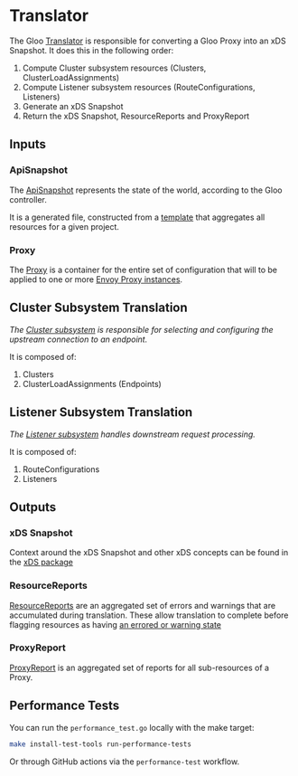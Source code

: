 # Translator

The Gloo [Translator](./translator.go) is responsible for converting a Gloo Proxy into an xDS Snapshot. It does this in the following order:

1. Compute Cluster subsystem resources (Clusters, ClusterLoadAssignments)
1. Compute Listener subsystem resources (RouteConfigurations, Listeners)
1. Generate an xDS Snapshot
1. Return the xDS Snapshot, ResourceReports and ProxyReport

## Inputs

### ApiSnapshot

The [ApiSnapshot](https://github.com/solo-io/gloo/blob/bc380b36d42fdad7c83ab8dc4f055258b326aeac/projects/gloo/pkg/api/v1/gloosnapshot/api_snapshot.sk.go#L22) represents the state of the world, according to the Gloo controller.

It is a generated file, constructed from a [template](https://github.com/solo-io/solo-kit/blob/97bd7c2c67420a6d99bb96f220f2e1a04c6d8a0d/pkg/code-generator/codegen/templates/snapshot_template.go) that aggregates all resources for a given project.

### Proxy

The [Proxy](https://github.com/solo-io/gloo/blob/bc380b36d42fdad7c83ab8dc4f055258b326aeac/projects/gloo/api/v1/proxy.proto#L42) is a container for the entire set of configuration that will to be applied to one or more [Envoy Proxy instances](https://github.com/solo-io/gloo/tree/main/projects/envoyinit).

## Cluster Subsystem Translation

*The [Cluster subsystem](https://www.envoyproxy.io/docs/envoy/latest/intro/life_of_a_request.html?#high-level-architecture) is responsible for selecting and configuring the upstream connection to an endpoint.*

It is composed of:
1. Clusters
1. ClusterLoadAssignments (Endpoints)

## Listener Subsystem Translation

*The [Listener subsystem](https://www.envoyproxy.io/docs/envoy/latest/intro/life_of_a_request.html?#high-level-architecture) handles downstream request processing.*

It is composed of:
1. RouteConfigurations
1. Listeners

## Outputs

### xDS Snapshot

Context around the xDS Snapshot and other xDS concepts can be found in the [xDS package](../xds)

### ResourceReports

[ResourceReports](https://github.com/solo-io/solo-kit/blob/97bd7c2c67420a6d99bb96f220f2e1a04c6d8a0d/pkg/api/v2/reporter/reporter.go#L24) are an aggregated set of errors and warnings that are accumulated during translation. These allow translation to complete before flagging resources as having [an errored or warning state](https://docs.solo.io/gloo-edge/latest/guides/traffic_management/configuration_validation/#warnings-and-errors)

### ProxyReport

[ProxyReport](https://github.com/solo-io/gloo/blob/1f457f4ef5f32aedabc58ef164aeea92acbf481e/projects/gloo/pkg/api/grpc/validation/gloo_validation.pb.go#L837) is an aggregated set of reports for all sub-resources of a Proxy.

## Performance Tests

You can run the `performance_test.go` locally with the make target:
```bash
make install-test-tools run-performance-tests
```

Or through GitHub actions via the `performance-test` workflow.